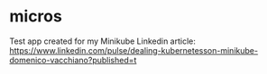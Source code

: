 # micros
Test app created for my Minikube Linkedin article:
https://www.linkedin.com/pulse/dealing-kubernetesson-minikube-domenico-vacchiano?published=t
